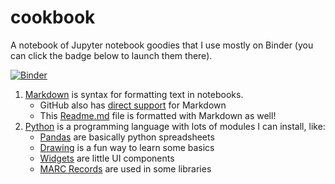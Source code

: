 # cookbook
A notebook of Jupyter notebook goodies that I use mostly on Binder (you can click the badge below to launch them there).

[![Binder](https://mybinder.org/badge_logo.svg)](https://mybinder.org/v2/gh/dbrunton/cookbook/master)

1. [Markdown](https://github.com/dbrunton/cookbook/blob/master/Markdown.ipynb) is syntax for formatting text in notebooks.
   - GitHub also has [direct support](Raw-Markdown.md) for Markdown
   - This [Readme.md](Readme.md) file is formatted with Markdown as well!
1. [Python](https://github.com/dbrunton/cookbook/blob/master/Python.ipynb) is a programming language with lots of modules I can install, like:
   - [Pandas](https://github.com/dbrunton/cookbook/blob/master/Pandas.ipynb) are basically python spreadsheets
   - [Drawing](https://github.com/dbrunton/cookbook/blob/master/Turtle%20Drawing.ipynb) is a fun way to learn some basics
   - [Widgets](https://github.com/dbrunton/cookbook/blob/master/Widgets.ipynb) are little UI components
   - [MARC Records](https://github.com/dbrunton/cookbook/blob/master/Turtle%20Drawing.ipynb) are used in some libraries


